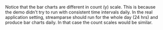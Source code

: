 Notice that the bar charts are different in count (y) scale. This is because the demo didn't try to run with consistent time intervals daily. In the real application setting, streamparse should run for the whole day (24 hrs) and produce bar charts daily. In that case the count scales would be similar.
